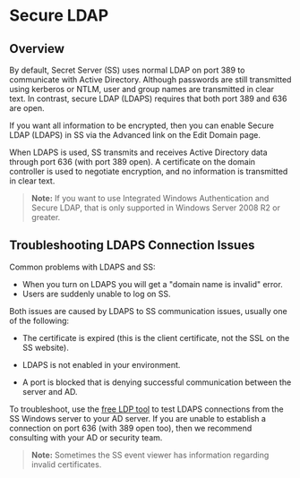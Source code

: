 [title]: # (Secure LDAP)
[tags]: # (LDAP, LDAPS,directory service)
[priority]: # (1000)

# Secure LDAP

## Overview

By default, Secret Server (SS) uses normal LDAP on port 389 to communicate with Active Directory. Although passwords are still transmitted using kerberos or NTLM, user and group names are transmitted in clear text. In contrast, secure LDAP (LDAPS) requires that both port 389 and 636 are open.

If you want all information to be encrypted, then you can enable Secure LDAP (LDAPS) in SS via the Advanced link on the Edit Domain page.

When LDAPS is used, SS transmits and receives Active Directory data through port 636 (with port 389 open). A certificate on the domain controller is used to negotiate encryption, and no information is transmitted in clear text.

> **Note:** If you want to use Integrated Windows Authentication and Secure LDAP, that is only supported in Windows Server 2008 R2 or greater.

## Troubleshooting LDAPS Connection Issues

Common problems with LDAPS and SS:

- When you turn on LDAPS you will get a "domain name is invalid" error.
- Users are suddenly unable to log on SS.

Both issues are caused by LDAPS to SS communication issues, usually one of the following:

- The certificate is expired (this is the client certificate, not the SSL on the SS website).

- LDAPS is not enabled in your environment.
- A port is blocked that is denying successful communication between the server and AD.

To troubleshoot, use the [free LDP tool](https://docs.microsoft.com/en-us/previous-versions/windows/it-pro/windows-server-2008-R2-and-2008/cc771022(v=ws.10)) to test LDAPS connections from the SS Windows server to your AD server. If you are unable to establish a connection on port 636 (with 389 open too), then we recommend consulting with your AD or security team. 

> **Note:** Sometimes the SS event viewer has information regarding invalid certificates.

 